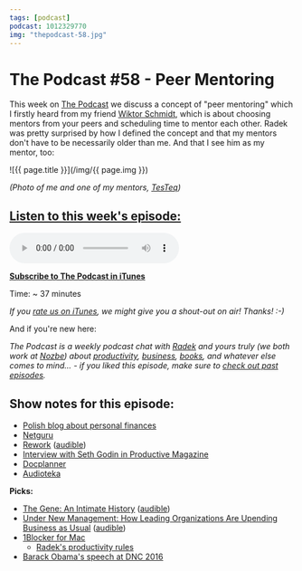 ```yaml
---
tags: [podcast]
podcast: 1012329770
img: "thepodcast-58.jpg"
---
```


# The Podcast #58 - Peer Mentoring

This week on [The Podcast][p] we discuss a concept of "peer mentoring" which I firstly heard from my friend [Wiktor Schmidt](https://twitter.com/wiktorschmidt), which is about choosing mentors from your peers and scheduling time to mentor each other. Radek was pretty surprised by how I defined the concept and that my mentors don't have to be necessarily older than me. And that I see him as my mentor, too:

<!--More-->

![{{ page.title }}](/img/{{ page.img }})

*(Photo of me and one of my mentors, [TesTeq](https://twitter.com/TesTeq))*

## [Listen to this week's episode:][e]

<audio controls>
<source src="https://files.nozbe.com/podcast/058.mp3" type="audio/mpeg">
</audio>

**[Subscribe to The Podcast in iTunes][i]**

Time: ~ 37 minutes

*If you [rate us on iTunes][i], we might give you a shout-out on air! Thanks! :-)*

And if you're new here:

*The Podcast is a weekly podcast chat with [Radek][r] and yours truly (we both work at [Nozbe][n]) about [productivity](/productivity), [business](/business), [books](/books), and whatever else comes to mind… - if you liked this episode, make sure to [check out past episodes](/podcast).*

## Show notes for this episode:

  * [Polish blog about personal finances](http://jakoszczedzacpieniadze.pl/)
  * [Netguru](https://www.netguru.co/)
  * [Rework](https://www.amazon.com/Rework-Jason-Fried/dp/0307463745/) ([audible](http://www.audible.com/pd/Business/Rework-Audiobook/B0036FLXLQ/))
  * [Interview with Seth Godin in Productive Magazine](http://productivemag.com/10/interview-with-seth-godin)
  * [Docplanner](https://www.docplanner.com/)
  * [Audioteka](http://audioteka.com/)

**Picks:**

  * [The Gene: An Intimate History](https://www.amazon.com/Gene-Intimate-History-Siddhartha-Mukherjee/dp/1476733503/) ([audible](http://www.audible.com/pd/Science-Technology/The-Gene-Audiobook/B01D3BXK5O/))
  * [Under New Management: How Leading Organizations Are Upending Business as Usual](https://www.amazon.com/Under-New-Management-Organizations-Upending/dp/0544630971/) ([audible](http://www.audible.com/pd/Business/Under-New-Management-Audiobook/B01CIR380G/))
  * [1Blocker for Mac](http://1blocker.com/mac/)
    * [Radek's productivity rules](https://twitter.com/radexp/status/740953567872311296)
  * [Barack Obama's speech at DNC 2016](https://www.youtube.com/watch?v=TU7yIGixeYg)

[e]: http://thepodcast.fm/episodes/58

[p]: https://michael.gratis/thepodcastfm
[n]: https://nozbe.com/?a=mike
[r]: https://michael.gratis/radex
[i]: https://michael.gratis/thepodcast
[r]: http://radex.io